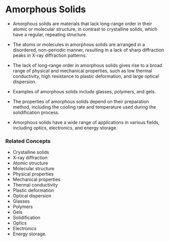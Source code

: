 # Amorphous Solids

- Amorphous solids are materials that lack long-range order in their atomic or molecular structure, in contrast to crystalline solids, which have a regular, repeating structure.

- The atoms or molecules in amorphous solids are arranged in a disordered, non-periodic manner, resulting in a lack of sharp diffraction peaks in X-ray diffraction patterns.

- The lack of long-range order in amorphous solids gives rise to a broad range of physical and mechanical properties, such as low thermal conductivity, high resistance to plastic deformation, and large optical dispersion.

- Examples of amorphous solids include glasses, polymers, and gels.

- The properties of amorphous solids depend on their preparation method, including the cooling rate and temperature used during the solidification process.

- Amorphous solids have a wide range of applications in various fields, including optics, electronics, and energy storage.

### Related Concepts

-   Crystalline solids
-   X-ray diffraction
-   Atomic structure
-   Molecular structure
-   Physical properties
-   Mechanical properties
-   Thermal conductivity
-   Plastic deformation
-   Optical dispersion
-   Glasses
-   Polymers
-   Gels
-   Solidification
-   Optics
-   Electronics
-   Energy storage.